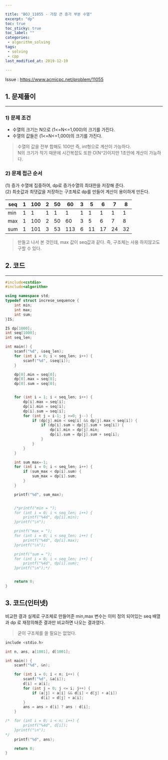 ```yaml
---

title: "BOJ_11055 - 가장 큰 증가 부분 수열"  
excerpt: "dp"  
toc: true  
toc_sticky: true  
toc_label: ""  
categories:  
 - algorithm_solving  
tags:  
 - solving  
 - cpp  
last_modified_at: 2019-12-19

---
```


Issue : <https://www.acmicpc.net/problem/11055>

## 1. 문제풀이  

- - -

### 1) 문제 조건

- 수열의 크기는 N으로 (1<=N<=1,000)의 크기를 가진다.  
- 수열의 값들은 (1<=N<=1,000)의 크기를 가진다.  

> 수열의 값을 전부 합해도 100만 즉, int형으로 계산이 가능하다.  
> N의 크기가 작기 때문에 시간복잡도 또한 O(N^2)이지만 1초안에 계산이 가능하다.  

### 2) 문제 접근 순서

(1) 증가 수열에 집중하여, dp로 증가수열의 최대한을 저장해 준다.  
(2) 최솟값과 최댓값을 저장하는 구조체로 dp를 만들어 계산이 용이하게 만든다.  

|seq|1|100|2|50|60|3|5|6|7|8|
|---|---|---|---|---|---|---|---|---|---|---|
|min|1|1|1|1|1|1|1|1|1|1|
|max|1|100|2|50|60|3|5|6|7|8|
|sum|1|101|3|53|113|6|11|17|24|32|

> 만들고 나서 본 것인데, max 값이 seq값과 같다. 즉, 구조체는 사용 하지않고도 구할 수 있다.

## 2. 코드

- - -

```cpp
#include<cstdio>
#include<algorithm>

using namespace std;
typedef struct increse_sequence {
	int min;
	int max;
	int sum;
}IS;

IS dp[1000];
int seq[1000];
int seq_len;

int main() {
	scanf("%d", &seq_len);
	for (int i = 0; i < seq_len; i++) {
		scanf("%d", &seq[i]);
	}

	dp[0].min = seq[0];
	dp[0].max = seq[0];
	dp[0].sum = seq[0];


	for (int i = 1; i < seq_len; i++) {
		dp[i].max = seq[i];
		dp[i].min = seq[i];
		dp[i].sum = seq[i];
		for (int j = i-1; j >=0; j--) {
			if (dp[j].min < seq[i] && dp[j].max < seq[i]) {
				if (dp[i].sum < dp[j].sum + seq[i]) {
					dp[i].min = dp[j].min;
					dp[i].sum = dp[j].sum + seq[i];
				}
			}
		}
	}

	int sum_max=-1;
	for (int i = 0; i < seq_len; i++) {
		if (sum_max < dp[i].sum) {
			sum_max = dp[i].sum;
		}
	}

	printf("%d", sum_max);


	/*printf("min = ");
	for (int i = 0; i < seq_len; i++) {
		printf("%4d", dp[i].min);
	}printf("\n");

	printf("max = ");
	for (int i = 0; i < seq_len; i++) {
		printf("%4d", dp[i].max);
	}printf("\n");

	printf("sum = ");
	for (int i = 0; i < seq_len; i++) {
		printf("%4d", dp[i].sum);
	}printf("\n");*/


	return 0;
}
```

## 3. 코드(인터넷)  

비교한 결과 실제로 구조체로 만들어준 min,max 변수는 이미 정의 되어있는 seq 배열과 dp 로 재정의해준 결과만 비교하면 나오는 결과였다.  

> 굳이 구조체를 쓸 필요는 없었다.  

```cpp
include <stdio.h>

int n, ans, a[1001], d[1001];

int main() {
	scanf("%d", &n);

	for (int i = 0; i < n; i++) {
		scanf("%d", &a[i]);
		d[i] = a[i];
		for (int j = 0; j <= i; j++) {
			if (a[j] < a[i] && d[i] < d[j] + a[i])
				d[i] = d[j] + a[i];
		}
		ans = ans > d[i] ? ans : d[i];
	}

/*	for (int i = 0; i < n; i++) {
		printf("%4d", d[i]);
	}printf("\n");
*/
	printf("%d", ans);

	return 0;
}
```
